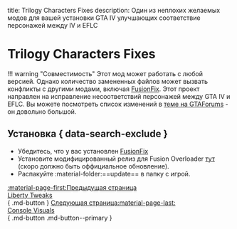 title: Trilogy Characters Fixes
description: Один из неплохих желаемых модов для вашей установки GTA IV улучшающих соответствие персонажей между IV и EFLC

# Trilogy Characters Fixes
!!! warning "Совместимость"
    Этот мод может работать с любой версией. Однако количество замененных файлов может вызвать конфликты с другими модами, включая [FusionFix](fusionfix.md).
Этот проект направлен на исправление несоответствий персонажей между GTA IV и EFLC. Вы можете посмотреть список изменений в [теме на GTAForums](https://gtaforums.com/topic/927583-grand-theft-auto-iv-and-episodes-from-liberty-city-characters-fixes/) - он довольно большой.

## Установка { data-search-exclude }
* Убедитесь, что у вас установлен [FusionFix](fusionfix.md)
* Установите модифицированный релиз для Fusion Overloader [тут](https://gtaforums.com/topic/927583-grand-theft-auto-iv-and-episodes-from-liberty-city-characters-fixes/?do=findComment&comment=1072334763) (скоро должно быть оффициальное обновление).
* Распакуйте :material-folder:==update== в папку с игрой.

[:material-page-first:Предыдущая страница <br>Liberty Tweaks</br>](libertytweaks.md){ .md-button } [Следующая страница:material-page-last: <br>Console Visuals</br>](consolevisuals.md){ .md-button .md-button--primary }